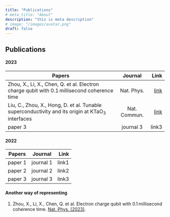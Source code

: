 ```yaml
---
title: "Publications"
# meta_title: "About"
description: "this is meta description"
# image: "/images/avatar.png"
draft: false
--- 
```

## Publications

#### 2023

| Papers        |      Journal    |  Link |
| ------------- | :-----------:   | ----: |
| Zhou, X., Li, X., Chen, Q. et al. Electron charge qubit with 0.1 millisecond coherence time       | Nat. Phys.       | [link](https://www.nature.com/articles/s41567-023-02247-5#:~:text=In%20this%20paper%2C%20we%20report,bonds%20with%20any%20other%20element.) |
| Liu, C., Zhou, X., Hong, D. et al. Tunable superconductivity and its origin at KTaO<sub>3</sub> interfaces       |  Nat. Commun.      | [link](https://www.nature.com/articles/s41467-023-36309-2) |
| paper 3       | journal 3       | link3 | 

#### 2022

| Papers        |      Journal    |  Link |
| ------------- | :-----------:   | ----: |
| paper 1       | journal 1       | link1 |
| paper 2       | journal 2       | link2 |
| paper 3       | journal 3       | link3 | 

#### Another way of representing

1. Zhou, X., Li, X., Chen, Q. et al. Electron charge qubit with 0.1 millisecond coherence time. [Nat. Phys. (2023)](https://www.nature.com/articles/s41567-023-02247-5#:~:text=In%20this%20paper%2C%20we%20report,bonds%20with%20any%20other%20element.).